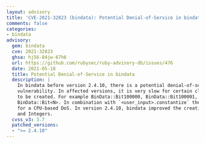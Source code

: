 ```yaml
---
layout: advisory
title: 'CVE-2021-32823 (bindata): Potential Denial-of-Service in bindata'
comments: false
categories:
- bindata
advisory:
  gem: bindata
  cve: 2021-32823
  ghsa: hj56-84jw-67h6
  url: https://github.com/rubysec/ruby-advisory-db/issues/476
  date: 2021-05-18
  title: Potential Denial-of-Service in bindata
  description: |
    In bindata before version 2.4.10, there is a potential denial-of-service
    vulnerability. In affected versions, it is very slow for certain classes in BinData
    to be created. For example BinData::Bit100000, BinData::Bit100001, BinData::Bit100002,
    BinData::Bit<N>. In combination with `<user_input>.constantize` there is a potential
    for a CPU-based DoS. In version 2.4.10, bindata improved the creation time of Bits
    and Integers.
  cvss_v3: 3.7
  patched_versions:
  - ">= 2.4.10"
---
```

